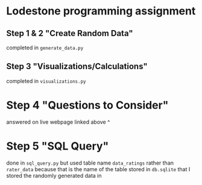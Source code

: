 # Lodestone programming assignment

## Step 1 & 2 "Create Random Data"
completed in `generate_data.py`

## Step 3 "Visualizations/Calculations" 
completed in `visualizations.py`

# Step 4 "Questions to Consider"
answered on live webpage linked above ^

# Step 5 "SQL Query"
done in `sql_query.py` but used table name `data_ratings` rather than `rater_data` because that is the name of the table stored in `db.sqlite` that I stored the randomly generated data in